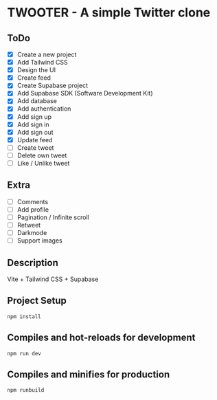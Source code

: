 # TWOOTER - A simple Twitter clone

## ToDo
- [x] Create a new project
- [x] Add Tailwind CSS
- [x] Design the UI
- [x] Create feed
- [x] Create Supabase project
- [x] Add Supabase SDK (Software Development Kit)
- [x] Add database
- [x] Add authentication
- [x] Add sign up
- [x] Add sign in
- [x] Add sign out
- [x] Update feed
- [ ] Create tweet
- [ ] Delete own tweet
- [ ] Like / Unlike tweet

## Extra
- [ ] Comments
- [ ] Add profile
- [ ] Pagination / Infinite scroll
- [ ] Retweet
- [ ] Darkmode
- [ ] Support images

## Description
Vite + Tailwind CSS + Supabase

## Project Setup

```
npm install
```

## Compiles and hot-reloads for development

```
npm run dev
```

## Compiles and minifies for production

```
npm runbuild
```